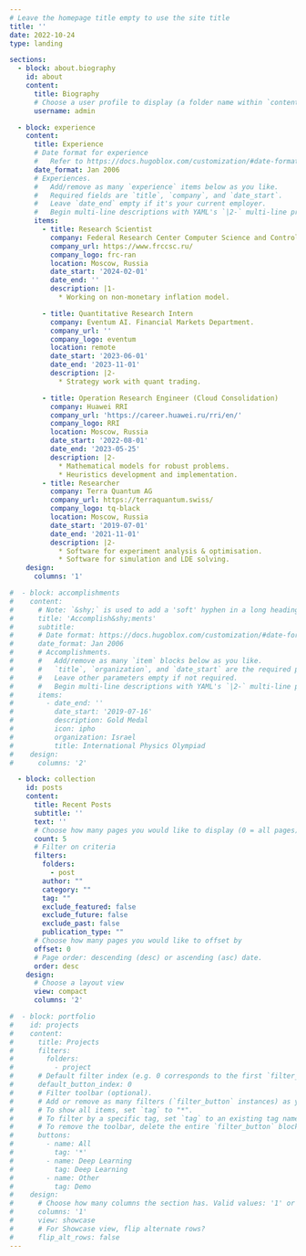 ```yaml
---
# Leave the homepage title empty to use the site title
title: ''
date: 2022-10-24
type: landing

sections:
  - block: about.biography
    id: about
    content:
      title: Biography
      # Choose a user profile to display (a folder name within `content/authors/`)
      username: admin

  - block: experience
    content:
      title: Experience
      # Date format for experience
      #   Refer to https://docs.hugoblox.com/customization/#date-format
      date_format: Jan 2006
      # Experiences.
      #   Add/remove as many `experience` items below as you like.
      #   Required fields are `title`, `company`, and `date_start`.
      #   Leave `date_end` empty if it's your current employer.
      #   Begin multi-line descriptions with YAML's `|2-` multi-line prefix.
      items:
        - title: Research Scientist
          company: Federal Research Center Computer Science and Control, RAS
          company_url: https://www.frccsc.ru/
          company_logo: frc-ran
          location: Moscow, Russia
          date_start: '2024-02-01'
          date_end: ''
          description: |1-
            * Working on non-monetary inflation model.

        - title: Quantitative Research Intern
          company: Eventum AI. Financial Markets Department.
          company_url: ''
          company_logo: eventum
          location: remote
          date_start: '2023-06-01'
          date_end: '2023-11-01'
          description: |2-
            * Strategy work with quant trading.

        - title: Operation Research Engineer (Cloud Consolidation)
          company: Huawei RRI
          company_url: 'https://career.huawei.ru/rri/en/'
          company_logo: RRI
          location: Moscow, Russia
          date_start: '2022-08-01'
          date_end: '2023-05-25'
          description: |2-
            * Mathematical models for robust problems.
            * Heuristics development and implementation.
        - title: Researcher
          company: Terra Quantum AG
          company_url: https://terraquantum.swiss/
          company_logo: tq-black
          location: Moscow, Russia
          date_start: '2019-07-01'
          date_end: '2021-11-01'
          description: |2-
            * Software for experiment analysis & optimisation.
            * Software for simulation and LDE solving.
    design:
      columns: '1'

#  - block: accomplishments
#    content:
#      # Note: `&shy;` is used to add a 'soft' hyphen in a long heading.
#      title: 'Accomplish&shy;ments'
#      subtitle:
#      # Date format: https://docs.hugoblox.com/customization/#date-format
#      date_format: Jan 2006
#      # Accomplishments.
#      #   Add/remove as many `item` blocks below as you like.
#      #   `title`, `organization`, and `date_start` are the required parameters.
#      #   Leave other parameters empty if not required.
#      #   Begin multi-line descriptions with YAML's `|2-` multi-line prefix.
#      items:
#        - date_end: ''
#          date_start: '2019-07-16'
#          description: Gold Medal
#          icon: ipho
#          organization: Israel
#          title: International Physics Olympiad
#    design:
#      columns: '2'

  - block: collection
    id: posts
    content:
      title: Recent Posts
      subtitle: ''
      text: ''
      # Choose how many pages you would like to display (0 = all pages)
      count: 5
      # Filter on criteria
      filters:
        folders:
          - post
        author: ""
        category: ""
        tag: ""
        exclude_featured: false
        exclude_future: false
        exclude_past: false
        publication_type: ""
      # Choose how many pages you would like to offset by
      offset: 0
      # Page order: descending (desc) or ascending (asc) date.
      order: desc
    design:
      # Choose a layout view
      view: compact
      columns: '2'

#  - block: portfolio
#    id: projects
#    content:
#      title: Projects
#      filters:
#        folders:
#          - project
#      # Default filter index (e.g. 0 corresponds to the first `filter_button` instance below).
#      default_button_index: 0
#      # Filter toolbar (optional).
#      # Add or remove as many filters (`filter_button` instances) as you like.
#      # To show all items, set `tag` to "*".
#      # To filter by a specific tag, set `tag` to an existing tag name.
#      # To remove the toolbar, delete the entire `filter_button` block.
#      buttons:
#        - name: All
#          tag: '*'
#        - name: Deep Learning
#          tag: Deep Learning
#        - name: Other
#          tag: Demo
#    design:
#      # Choose how many columns the section has. Valid values: '1' or '2'.
#      columns: '1'
#      view: showcase
#      # For Showcase view, flip alternate rows?
#      flip_alt_rows: false
---
```

